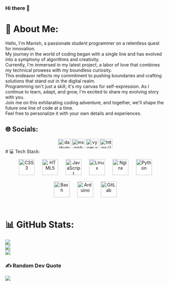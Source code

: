 ### Hi there 👋

# 💫 About Me:
Hello, I'm Manish, a passionate student programmer on a relentless quest for innovation.<br>
My journey in the world of coding began with a single line and has evolved into a symphony of algorithms and creativity.<br>
Currently, I'm immersed in my latest project, a labor of love that combines my technical prowess with my boundless curiosity.<br> 
This endeavor reflects my commitment to pushing boundaries and crafting solutions that stand out in the digital realm.<br>
Programming isn't just a skill; it's my canvas for self-expression. As I continue to learn, adapt, and grow, I'm excited to share my evolving story with you.<br>
Join me on this exhilarating coding adventure, and together, we'll shape the future one line of code at a time.<br>
Feel free to personalize it with your own details and experiences.


## 🌐 Socials:
<div align="center"
<a href="https://twitter.com/darkviper32" target="blank"><img align="center" src="https://imgs.search.brave.com/yeUAje_vuteyHK9sv2sPf8E3dXN5PomQMFntjgeZxMA/rs:fit:500:0:0/g:ce/aHR0cHM6Ly9kdWV0/LWNkbi52b3gtY2Ru/LmNvbS90aHVtYm9y/LzB4MDoxNjAweDE2/MDAvMjQwMHgxNjAw/L2ZpbHRlcnM6Zm9j/YWwoODAweDgwMDo4/MDF4ODAxKTpmb3Jt/YXQod2VicCkvY2Ru/LnZveC1jZG4uY29t/L3VwbG9hZHMvY2hv/cnVzX2Fzc2V0L2Zp/bGUvMjQ4MDU0NjQv/RjF4NVZkUVgwQUE5/U2d0LmpwZWc" alt="darkviper32" height="30" width="40" /></a>
<a href="https://linkedin.com/in/mxnish" target="blank"><img align="center" src="https://imgs.search.brave.com/6o1uHlWZtKkStyHClxQqDzeNIhL3lvmf2iKi_XF70EY/rs:fit:500:0:0/g:ce/aHR0cHM6Ly9jZG4y/Lmljb25maW5kZXIu/Y29tL2RhdGEvaWNv/bnMvcG9wdWxhci1z/b2NpYWwtbWVkaWEt/ZmxhdC80OC9Qb3B1/bGFyX1NvY2lhbF9N/ZWRpYS0yMi0xMjgu/cG5n" alt="mxnish" height="30" width="40" /></a>
<a href="https://instagram.com/vyper.xe" target="blank"><img align="center" src="https://imgs.search.brave.com/NfW7R_MMPq8al7pxv-UuU3fJrD7lydR6AFq2mkRFFcU/rs:fit:500:0:0/g:ce/aHR0cHM6Ly93d3cu/ZWRpZ2l0YWxhZ2Vu/Y3kuY29tLmF1L3dw/LWNvbnRlbnQvdXBs/b2Fkcy9uZXctSW5z/dGFncmFtLWxvZ28t/cG5nLWZ1bGwtY29s/b3VyLWdseXBoLnBu/Zw" alt="vyper.xe" height="30" width="40" /></a>
<a href="https://discord.gg/https://discord.gg/6XNwtC7b" target="blank"><img align="center" src="https://imgs.search.brave.com/ch2zmgKKLCSzPo_RKcOlLS9174UE3rc3SszowVxHiCQ/rs:fit:860:0:0/g:ce/aHR0cHM6Ly9sb2dv/LmNvbS9pbWFnZS1j/ZG4vaW1hZ2VzL2t0/czkyOHBkL3Byb2R1/Y3Rpb24vNWIyNGU0/OWZkODkyODdmZjFl/YjViYmM0Y2Y5M2Ni/MDM4YzMzODRlZi01/MTJ4NTEyLnBuZz93/PTEwODAmcT03Mg" alt="https://discord.gg/6XNwtC7b" height="30" width="40" /></a>
</div>
# 💻 Tech Stack:  
<div align="center">  
<a href="https://www.w3schools.com/css/" target="_blank"><img style="margin: 10px" src="https://profilinator.rishav.dev/skills-assets/css3-original-wordmark.svg" alt="CSS3" height="50" /></a>  
<a href="https://en.wikipedia.org/wiki/HTML5" target="_blank"><img style="margin: 10px" src="https://profilinator.rishav.dev/skills-assets/html5-original-wordmark.svg" alt="HTML5" height="50" /></a>  
<a href="https://www.javascript.com/" target="_blank"><img style="margin: 10px" src="https://profilinator.rishav.dev/skills-assets/javascript-original.svg" alt="JavaScript" height="50" /></a>  
<a href="https://www.linux.org/" target="_blank"><img style="margin: 10px" src="https://profilinator.rishav.dev/skills-assets/linux-original.svg" alt="Linux" height="50" /></a>  
<a href="https://www.nginx.com/" target="_blank"><img style="margin: 10px" src="https://profilinator.rishav.dev/skills-assets/nginx-original.svg" alt="Nginx" height="50" /></a>  
<a href="https://www.python.org/" target="_blank"><img style="margin: 10px" src="https://profilinator.rishav.dev/skills-assets/python-original.svg" alt="Python" height="50" /></a>  <a href="https://www.gnu.org/software/bash/" target="_blank"><img style="margin: 10px" src="https://imgs.search.brave.com/k_l5o88TTG0YwAccEEBY3ecu1uI22H0uC2XxQW47dcM/rs:fit:500:0:0/g:ce/aHR0cHM6Ly9leHRl/cm5hbC1wcmV2aWV3/LnJlZGQuaXQvVjc3/VS1uM091dk5yMkkx/NGhSWVVjeVhCSjFD/OWRFTVYzSFV0M2RB/SVZpdy5wbmc_YXV0/bz13ZWJwJnM9MjBk/MDVjZjM5NGJkMjAz/NzQxZGRmZGZmYTkw/NGFmOTRmZGQ5MDU0/NA" alt="Bash" height="50" /></a>  
<a href="https://www.arduino.cc/" target="_blank"><img style="margin: 10px" src="https://profilinator.rishav.dev/skills-assets/arduino.png" alt="Arduino" height="50" /></a>  
<a href="https://about.gitlab.com/" target="_blank"><img style="margin: 10px" src="https://profilinator.rishav.dev/skills-assets/gitlab.svg" alt="GitLab" height="50" /></a>  
</div>

</td><td valign="top" width="33%">
<br/>  

# 📊 GitHub Stats:
![](https://github-readme-stats.vercel.app/api?username=darkvyper&theme=dark&hide_border=false&include_all_commits=true&count_private=false)<br/>
![](https://github-readme-streak-stats.herokuapp.com/?user=darkvyper&theme=dark&hide_border=false)<br/>
![](https://github-readme-stats.vercel.app/api/top-langs/?username=darkvyper&theme=dark&hide_border=false&include_all_commits=true&count_private=false&layout=compact)

### ✍️ Random Dev Quote
![](https://quotes-github-readme.vercel.app/api?type=horizontal&theme=dark)

